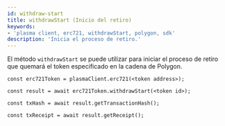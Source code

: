```yaml
---
id: withdraw-start
title: withdrawStart (Inicio del retiro)
keywords:
- 'plasma client, erc721, withdrawStart, polygon, sdk'
description: 'Inicia el proceso de retiro.'
---
```


El método `withdrawStart` se puede utilizar para iniciar el proceso de retiro que quemará el token especificado en la cadena de Polygon.

```
const erc721Token = plasmaClient.erc721(<token address>);

const result = await erc721Token.withdrawStart(<token id>);

const txHash = await result.getTransactionHash();

const txReceipt = await result.getReceipt();

```

